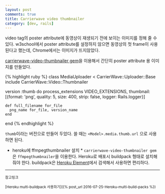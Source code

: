 ```yaml
---
layout: post
comments: true
title: Carrierwave video thumbnailer
category: [dev, rails]
---
```


video tag의 poster attribute에 동영상이 재생되기 전에 보이는 이미지를 정해 줄 수 있다.
w3school에서 poster attribute를 설정하지 않으면 동영상의 첫 frame이 사용된다고 했는데, Chrome에서는 이미지가 뜨지않았다.

[carrierwave-video-thumbnailer gem](https://github.com/evrone/carrierwave-video-thumbnailer)을 이용해서 간단히 poster attribute 용 이미지를 만들었다.

{% highlight ruby %}
class MediaUploader < CarrierWave::Uploader::Base
  include CarrierWave::Video::Thumbnailer

  version :thumb do
    process_extensions VIDEO_EXTENSIONS,
                        thumbnail: [{format: 'png',
                                    quality: 5,
                                    size: 400,
                                    strip: false,
                                    logger: Rails.logger}]

    def full_filename for_file
      png_name for_file, version_name
    end
  end
{% endhighlight %}

`thumb`이라는 버전으로 만들어 두었다. 쓸 때는 `<Model>.media.thumb.url` 으로 사용하면 된다.


* heroku에 ffmpegthumbnailer 설치 *
`carrierwave-video-thumbnailer gem`은 `ffmpegthumbnailer`을 이용한다.
Heroku로 배포시 buildpack 형태로 설치해줘야 한다.
buildpack은 [Heroku Element](https://elements.heroku.com/buildpacks/akomic/heroku-buildpack-ffmpegthumbnailer)에서 검색해서 사용하면 편리하다.


-----
<small>참고링크</small>

<small>[Heroku multi-buildpack 사용하기]({% post_url 2016-07-25-Heroku-multi-build-packs %})</small>





